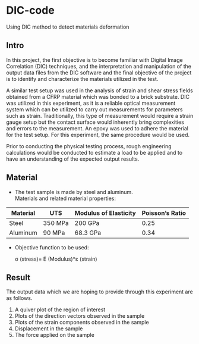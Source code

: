 # DIC-code
Using DIC method to detect materials deformation

## Intro
  In this project, the first objective is to become familiar with Digital Image Correlation (DIC) techniques, and the interpretation and manipulation of the output data files from the DIC software and the final objective of the project is to identify and characterize the materials utilized in the test.
  
  A similar test setup was used in the analysis of strain and shear stress fields obtained from a CFRP material which was bonded to a brick substrate. DIC was utilized in this experiment, as it is a reliable optical measurement system which can be utilized to carry out measurements for parameters such as strain. Traditionally, this type of measurement would require a strain gauge setup but the contact surface would inherently bring complexities and errors to the measurement. An epoxy was used to adhere the material for the test setup. For this experiment, the same procedure would be used. 
  
  Prior to conducting the physical testing process, rough engineering calculations would be conducted to estimate a load to be applied and to have an understanding of the expected output results. 

## Material
* The test sample is made by steel and aluminum.<br>
  Materials and related material properties:

|Material|UTS|Modulus of Elasticity|Poisson’s Ratio|
|---|---|---|---|
|Steel|350 MPa|200 GPa|0.25|
|Aluminum|90 MPa|68.3 GPa|0.34|

* Objective function to be used:
  
  σ (stress)= E  (Modulus)*ε (strain)
  
## Result
The output data which we are hoping to provide through this experiment are as follows. 
1.	A quiver plot of the region of interest 
2.	Plots of the direction vectors observed in the sample 
3.	Plots of the strain components observed in the sample
4.	Displacement in the sample 
5.  The force applied on the sample 
